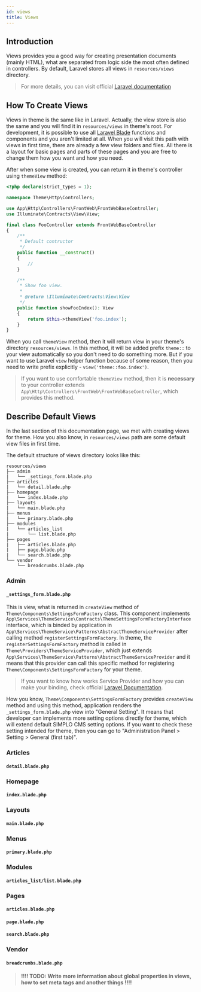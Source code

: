 ```yaml
---
id: views
title: Views
---
```


## Introduction

Views provides you a good way for creating presentation documents (mainly HTML), what are separated from logic side the most 
often defined in controllers. By default, Laravel stores all views in `resources/views` directory.

> For more details, you can visit official [Laravel documentation](https://laravel.com/docs/5.8/views)

## How To Create Views

Views in theme is the same like in Laravel. Actually, the view store is also the same and you will find it in `resources/views` in 
theme's root. For development, it is possible to use all [Laravel Blade](https://laravel.com/docs/5.8/blade) functions and components 
and you aren't limited at all. When you will visit this path with views in first time, there are already a few view folders and files. 
All there is a layout for basic pages and parts of these pages and you are free to change them how you want and how you need.

After when some view is created, you can return it in theme's controller using `themeView` method:
```php
<?php declare(strict_types = 1);

namespace Theme\Http\Controllers;

use App\Http\Controllers\FrontWeb\FrontWebBaseController;
use Illuminate\Contracts\View\View;

final class FooController extends FrontWebBaseController
{
    /**
     * Default contructor
     */
    public function __construct()
    {
        //
    }

    /**
     * Show foo view.
     *
     * @return \Illuminate\Contracts\View\View
     */
    public function showFooIndex(): View
    {
        return $this->themeView('foo.index');
    }
}
```
When you call `themeView` method, then it will return view in your theme's directory `resources/views`. In this method, it will be added prefix 
`theme::` to your view automatically so you don't need to do something more. But if you want to use Laravel `view` helper function because of 
some reason, then you need to write prefix explicitly - `view('theme::foo.index')`. 

> If you want to use comfortable `themeView` method, then it is **necessary** to your controller extends `App\Http\Controllers\FrontWeb\FrontWebBaseController`, 
which provides this method.

## Describe Default Views

In the last section of this documentation page, we met with creating views for theme. How you also know, in `resources/views` path 
are some default view files in first time.

The default structure of views directory looks like this:
```text
resources/views
├── admin
|   └── _settings_form.blade.php
├── articles
|   └── detail.blade.php
├── homepage
|   └── index.blade.php
├── layouts
|   └── main.blade.php
├── menus
|   └── primary.blade.php
├── modules
|   └── articles_list
|       └── list.blade.php
├── pages
|   ├── articles.blade.php
|   ├── page.blade.php
|   └── search.blade.php
└── vendor
    └── breadcrumbs.blade.php
```

### Admin 

#### `_settings_form.blade.php`

This is view, what is returned in `createView` method of `Theme\Components\SettingsFormFactory` class. This component implements
`App\Services\ThemeService\Contracts\ThemeSettingsFormFactoryInterface` interface, which is binded by application in `App\Services\ThemeService\Patterns\AbstractThemeServiceProvider`
after calling method `registerSettingsFormFactory`. In theme, the `registerSettingsFormFactory` method is called in `Theme\Providers\ThemeServiceProvider`, which just extends
`App\Services\ThemeService\Patterns\AbstractThemeServiceProvider` and it means that this provider can call this specific method for registering `Theme\Components\SettingsFormFactory` for
your theme.

> If you want to know how works Service Provider and how you can make your binding, check official [Laravel Documentation](https://laravel.com/docs/5.8/container). 

How you know, `Theme\Components\SettingsFormFactory` provides `createView` method and using this method, application renders the `_settings_form.blade.php` view into "General Setting". It means that developer 
can implements more setting options directly for theme, which will extend default SIMPLO CMS setting options. If you want to check these setting intended for theme, then you can go to 
"Administration Panel > Setting > General (first tab)".

### Articles 

#### `detail.blade.php`

### Homepage 

#### `index.blade.php`

### Layouts 

#### `main.blade.php`

### Menus 

#### `primary.blade.php`

### Modules 

#### `articles_list/list.blade.php`

### Pages 

#### `articles.blade.php`
#### `page.blade.php`
#### `search.blade.php`

### Vendor 

#### `breadcrumbs.blade.php`

> **!!!! TODO: Write more information about global properties in views, how to set meta tags and another things !!!!**